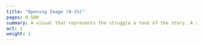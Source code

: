 ```yaml
---
title: "Opening Image (0-1%)"
pages: 0-500
summary: A visual that represents the struggle & tone of the story. A snapshot of the main character’s problem, before the adventure begins.
act: 1
weight: 1
---
```

